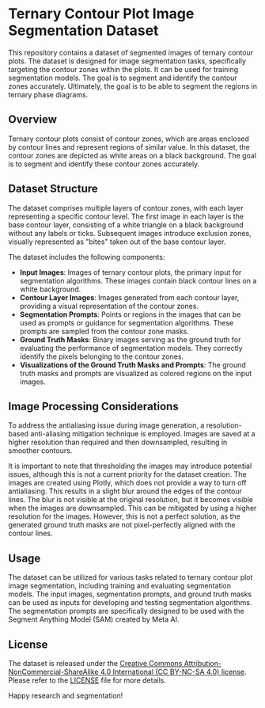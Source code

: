 # Ternary Contour Plot Image Segmentation Dataset

This repository contains a dataset of segmented images of ternary contour plots. The dataset is designed for image segmentation tasks, specifically targeting the contour zones within the plots. It can be used for training segmentation models. The goal is to segment and identify the contour zones accurately. Ultimately, the goal is to be able to segment the regions in ternary phase diagrams.

## Overview

Ternary contour plots consist of contour zones, which are areas enclosed by contour lines and represent regions of similar value. In this dataset, the contour zones are depicted as white areas on a black background. The goal is to segment and identify these contour zones accurately.

## Dataset Structure

The dataset comprises multiple layers of contour zones, with each layer representing a specific contour level. The first image in each layer is the base contour layer, consisting of a white triangle on a black background without any labels or ticks. Subsequent images introduce exclusion zones, visually represented as "bites" taken out of the base contour layer.

The dataset includes the following components:

- **Input Images**: Images of ternary contour plots, the primary input for segmentation algorithms. These images contain black contour lines on a white background.
- **Contour Layer Images**: Images generated from each contour layer, providing a visual representation of the contour zones.
- **Segmentation Prompts**: Points or regions in the images that can be used as prompts or guidance for segmentation algorithms. These prompts are sampled from the contour zone masks.
- **Ground Truth Masks**: Binary images serving as the ground truth for evaluating the performance of segmentation models. They correctly identify the pixels belonging to the contour zones.
- **Visualizations of the Ground Truth Masks and Prompts**: The ground truth masks and prompts are visualized as colored regions on the input images.

## Image Processing Considerations

To address the antialiasing issue during image generation, a resolution-based anti-aliasing mitigation technique is employed. Images are saved at a higher resolution than required and then downsampled, resulting in smoother contours.

It is important to note that thresholding the images may introduce potential issues, although this is not a current priority for the dataset creation. The images are created using Plotly, which does not provide a way to turn off antialiasing. This results in a slight blur around the edges of the contour lines. The blur is not visible at the original resolution, but it becomes visible when the images are downsampled. This can be mitigated by using a higher resolution for the images. However, this is not a perfect solution, as the generated ground truth masks are not pixel-perfectly aligned with the contour lines.

## Usage

The dataset can be utilized for various tasks related to ternary contour plot image segmentation, including training and evaluating segmentation models. The input images, segmentation prompts, and ground truth masks can be used as inputs for developing and testing segmentation algorithms. The segmentation prompts are specifically designed to be used with the Segment Anything Model (SAM) created by Meta AI.

## License

The dataset is released under the [Creative Commons Attribution-NonCommercial-ShareAlike 4.0 International (CC BY-NC-SA 4.0) license](https://creativecommons.org/licenses/by-nc-sa/4.0/). Please refer to the [LICENSE](LICENSE) file for more details.

Happy research and segmentation!
